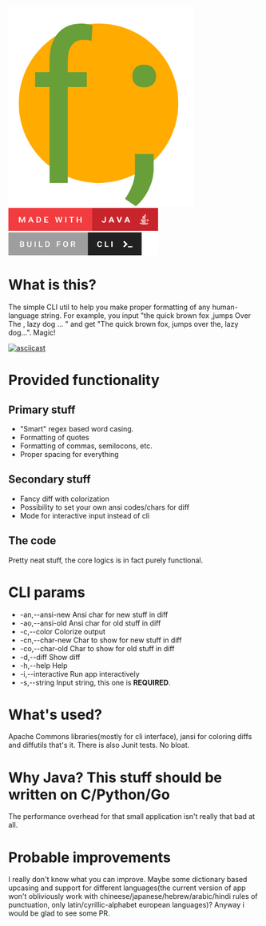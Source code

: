 <img src="https://raw.githubusercontent.com/schvabodka-man/formatter-cli/master/img/logo.png" width="370" height="400">


<div style="display: inline-block;">
<img src="https://raw.githubusercontent.com/schvabodka-man/Custom-Badges/master/Languages/Java/png/Java%20xxxhdpi.png" width="300" height="46">
<img src="https://raw.githubusercontent.com/schvabodka-man/Custom-Badges/master/BuildFor/CLI/CLI.png" width="300" height="46">
</div>

# What is this?
The simple CLI util to help you make proper formatting of any human-language string. For example, you input "the quick brown fox ,jumps Over The , lazy dog ...   " and get "The quick brown fox, jumps over the, lazy dog...". Magic!

[![asciicast](https://asciinema.org/a/yOblXShrCh71qli5uVjwakhB5.png)](https://asciinema.org/a/yOblXShrCh71qli5uVjwakhB5)

# Provided functionality
## Primary stuff
* "Smart" regex based word casing.
* Formatting of quotes
* Formatting of commas, semilocons, etc.
* Proper spacing for everything
## Secondary stuff
* Fancy diff with colorization
* Possibility to set your own ansi codes/chars for diff
* Mode for interactive input instead of cli
## The code
Pretty neat stuff, the core logics is in fact purely functional.

# CLI params
* -an,--ansi-new <arg>   Ansi char for new stuff in diff
* -ao,--ansi-old <arg>   Ansi char for old stuff in diff
* -c,--color             Colorize output
* -cn,--char-new <arg>   Char to show for new stuff in diff
* -co,--char-old <arg>   Char to show for old stuff in diff
* -d,--diff              Show diff
* -h,--help              Help
* -i,--interactive       Run app interactively
* -s,--string <arg>      Input string, this one is **REQUIRED**. 

# What's used?
Apache Commons libraries(mostly for cli interface), jansi for coloring diffs and diffutils that's it. There is also Junit tests. No bloat.

# Why Java? This stuff should be written on C/Python/Go
The performance overhead for that small application isn't really that bad at all.

# Probable improvements
I really don't know what you can improve. Maybe some dictionary based upcasing and support for different languages(the current version of app won't obliviously work with chineese/japanese/hebrew/arabic/hindi rules of punctuation, only latin/cyrillic-alphabet european languages)? Anyway i would be glad to see some PR.
